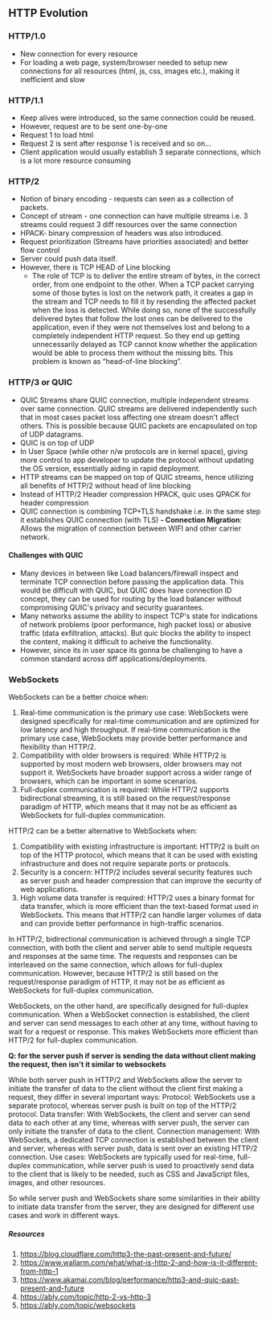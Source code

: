 ## HTTP Evolution

### HTTP/1.0
- New connection for every resource
- For loading a web page, system/browser needed to setup new connections for all resources (html, js, css, images etc.), making it inefficient and slow

### HTTP/1.1
- Keep alives were introduced, so the same connection could be reused. 
- However, request are to be sent one-by-one 
- Request 1 to load html
- Request 2 is sent after response 1 is received and so on...
- Client application would usually establish 3 separate connections, which is a lot more resource consuming

### HTTP/2
- Notion of binary encoding - requests can seen as a collection of packets.
- Concept of stream - one connection can have multiple streams i.e. 3 streams could request 3 diff resources over the same connection
- HPACK- binary compression of headers was also introduced.
- Request prioritization (Streams have priorities associated) and better flow control
- Server could push data itself.
- However, there is TCP HEAD of Line blocking
  - The role of TCP is to deliver the entire stream of bytes, in the correct order, from one endpoint to the other. When a TCP packet carrying some 
of those bytes is lost on the network path, it creates a gap in the stream and TCP needs to fill it by resending the affected packet when the loss 
is detected. While doing so, none of the successfully delivered bytes that follow the lost ones can be delivered to the application, 
even if they were not themselves lost and belong to a completely independent HTTP request. So they end up getting unnecessarily delayed as TCP cannot
know whether the application would be able to process them without the missing bits. This problem is known as “head-of-line blocking”.

### HTTP/3 or QUIC
- QUIC Streams share QUIC connection, multiple independent streams over same connection.  QUIC streams are delivered independently such that in most cases 
packet loss affecting one stream doesn't affect others. This is possible because QUIC packets are encapsulated on top of UDP datagrams.
- QUIC is on top of UDP
- In User Space (while other n/w protocols are in kernel space), giving more control to app developer to update the protocol without updating the OS
version, essentially aiding in rapid deployment.
- HTTP streams can be mapped on top of QUIC streams, hence utilizing all benefits of HTTP/2 without head of line blocking
- Instead of HTTP/2 Header compression HPACK, quic uses QPACK for header compression
- QUIC connection is combining TCP+TLS handshake i.e. in the same step it establishes QUIC connection (with TLS)
**- Connection Migration**: Allows the migration of connection between WIFI and other carrier network.

#### Challenges with QUIC
- Many devices in between like Load balancers/firewall inspect and terminate TCP connection before passing the application data. This would be difficult
with QUIC, but QUIC does have connection ID concept, they can be used for routing by the load balancer without compromising QUIC's privacy and security guarantees.
- Many networks assume the ability to inspect TCP's state for indications of network problems (poor performance, high packet loss) or 
abusive traffic (data exfiltration, attacks). But quic blocks the ability to inspect the content, making it difficult to acheive the functionality. 
- However, since its in user space its gonna be challenging to have a common standard across diff applications/deployments.


### WebSockets
WebSockets can be a better choice when:

1. Real-time communication is the primary use case: WebSockets were designed specifically for real-time communication and are optimized for low latency and high throughput. If real-time communication is the primary use case, WebSockets may provide better performance and flexibility than HTTP/2.
2. Compatibility with older browsers is required: While HTTP/2 is supported by most modern web browsers, older browsers may not support it. WebSockets have broader support across a wider range of browsers, which can be important in some scenarios.
3. Full-duplex communication is required: While HTTP/2 supports bidirectional streaming, it is still based on the request/response paradigm of HTTP, which means that it may not be as efficient as WebSockets for full-duplex communication.

HTTP/2 can be a better alternative to WebSockets when:

1. Compatibility with existing infrastructure is important: HTTP/2 is built on top of the HTTP protocol, which means that it can be used with existing infrastructure and does not require separate ports or protocols.
2. Security is a concern: HTTP/2 includes several security features such as server push and header compression that can improve the security of web applications.
3. High volume data transfer is required: HTTP/2 uses a binary format for data transfer, which is more efficient than the text-based format used in WebSockets. This means that HTTP/2 can handle larger volumes of data and can provide better performance in high-traffic scenarios.

In HTTP/2, bidirectional communication is achieved through a single TCP connection, with both the client and server able to send multiple requests and responses at the same time. The requests and responses can be interleaved on the same connection, which allows for full-duplex communication. However, because HTTP/2 is still based on the request/response paradigm of HTTP, it may not be as efficient as WebSockets for full-duplex communication.

WebSockets, on the other hand, are specifically designed for full-duplex communication. When a WebSocket connection is established, the client and server can send messages to each other at any time, without having to wait for a request or response. This makes WebSockets more efficient than HTTP/2 for full-duplex communication.

**Q: for the server push if server is sending the data without client making the request, then isn't it similar to websockets**

While both server push in HTTP/2 and WebSockets allow the server to initiate the transfer of data to the client without the client first making a request, they differ in several important ways:
Protocol: WebSockets use a separate protocol, whereas server push is built on top of the HTTP/2 protocol.
Data transfer: With WebSockets, the client and server can send data to each other at any time, whereas with server push, the server can only initiate the transfer of data to the client.
Connection management: With WebSockets, a dedicated TCP connection is established between the client and server, whereas with server push, data is sent over an existing HTTP/2 connection.
Use cases: WebSockets are typically used for real-time, full-duplex communication, while server push is used to proactively send data to the client that is likely to be needed, such as CSS and JavaScript files, images, and other resources.

So while server push and WebSockets share some similarities in their ability to initiate data transfer from the server, they are designed for different use cases and work in different ways.


##### Resources
1. https://blog.cloudflare.com/http3-the-past-present-and-future/
2. https://www.wallarm.com/what/what-is-http-2-and-how-is-it-different-from-http-1
3. https://www.akamai.com/blog/performance/http3-and-quic-past-present-and-future
4. https://ably.com/topic/http-2-vs-http-3
5. https://ably.com/topic/websockets
